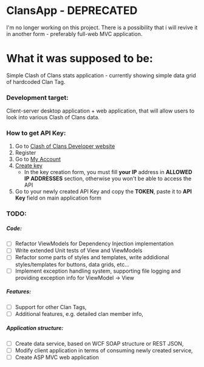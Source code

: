 # ClansApp - DEPRECATED

I'm no longer working on this project. There is a possibility that i will revive it in another form - preferably full-web MVC application.

# What it was supposed to be:

Simple Clash of Clans stats application - currently showing simple data grid of hardcoded Clan Tag.

### Development target:
Client-server desktop application + web application, that will allow users to look into various Clash of Clans data.

### How to get API Key:
1. Go to [Clash of Clans Developer website](https://developer.clashofclans.com/)
2. Register
3. Go to [My Account](https://developer.clashofclans.com/#/account)
4. [Create key](https://developer.clashofclans.com/#/new-key)
    * In the key creation form, you must fill **your IP** address in **ALLOWED IP ADDRESSES** section, otherwise you won't be able to access the API
5. Go to your newly created API Key and copy the **TOKEN**, paste it to **API Key** field on main application form

### TODO:

##### Code:
- [ ] Refactor ViewModels for Dependency Injection implementation
- [ ] Write extended Unit tests of View and ViewModels
- [ ] Refactor some parts of styles and templates, write addidional styles/templates for buttons, data grids, etc...
- [ ] Implement exception handling system, supporting file logging and providing exception info for ViewModel -> View

##### Features:
- [ ] Support for other Clan Tags,
- [ ] Additional features, e.g. detailed clan member info,

##### Application structure:
- [ ] Create data service, based on WCF SOAP structure or REST JSON,
- [ ] Modify client application in terms of consuming newly created service,
- [ ] Create ASP MVC web application